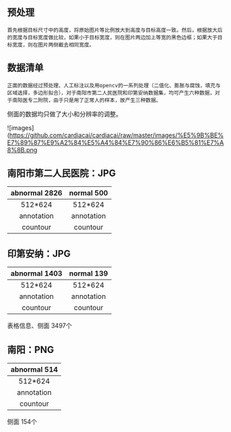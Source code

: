 
## 预处理
	首先根据目标尺寸中的高度，将原始图片等比例放大到高度与目标高度一致。然后，根据放大后的宽度与目标宽度做比较，如果小于目标宽度，则在图片两边加上等宽的黑色边框；如果大于目标宽度，则在图片两侧截去相同宽度。

## 数据清单
	正面的数据经过预处理、人工标注以及用opencv的一系列处理（二值化、膨胀与腐蚀，填充与区域选择，多边形拟合），对于南阳市第二人民医院和印第安纳数据集，均可产生六种数据，对于南阳医专二附院，由于只是用了正常人的样本，故产生三种数据。
侧面的数据均只做了大小和分辨率的调整。

![images](https://github.com/cardiacai/cardiacai/raw/master/images/%E5%9B%BE%E7%89%87%E9%A2%84%E5%A4%84%E7%90%86%E6%B5%81%E7%A8%8B.png



## 南阳市第二人民医院：JPG

|abnormal 2826|  normal 500 |
|:-----------:|:-----------:| 
|512*624      | 512*624     |
|annotation   | annotation  |
|countour     |countour     |

## 印第安纳：JPG

|abnormal 1403|  normal 139| 
|:-----------:|:-----------:| 
|512*624      | 512*624     |
|annotation   | annotation  |
|countour     |countour     |
表格信息、侧面 3497个

## 南阳：PNG

|abnormal 514 |  
|:-----------:|
|512*624      | 
|annotation   |
|countour     |

侧面 154个


